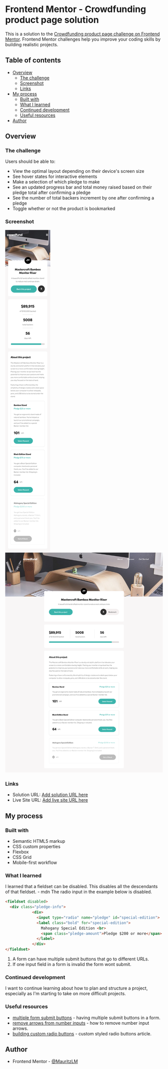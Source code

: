# Frontend Mentor - Crowdfunding product page solution

This is a solution to the [Crowdfunding product page challenge on Frontend Mentor](https://www.frontendmentor.io/challenges/crowdfunding-product-page-7uvcZe7ZR). Frontend Mentor challenges help you improve your coding skills by building realistic projects. 

## Table of contents

- [Overview](#overview)
  - [The challenge](#the-challenge)
  - [Screenshot](#screenshot)
  - [Links](#links)
- [My process](#my-process)
  - [Built with](#built-with)
  - [What I learned](#what-i-learned)
  - [Continued development](#continued-development)
  - [Useful resources](#useful-resources)
- [Author](#author)

## Overview

### The challenge

Users should be able to:

- View the optimal layout depending on their device's screen size
- See hover states for interactive elements
- Make a selection of which pledge to make
- See an updated progress bar and total money raised based on their pledge total after confirming a pledge
- See the number of total backers increment by one after confirming a pledge
- Toggle whether or not the product is bookmarked

### Screenshot

![mobile](./images/screenshot-mobile.png)
![desktop](./images/screenshot-desktop.png)

### Links

- Solution URL: [Add solution URL here](https:/)
- Live Site URL: [Add live site URL here](https://your-live-site-url.com)

## My process

### Built with

- Semantic HTML5 markup
- CSS custom properties
- Flexbox
- CSS Grid
- Mobile-first workflow

### What I learned

I learned that a fieldset can be disabled. This disables all the descendants of that fieldset. - mdn
The radio input in the example below is disabled.

```html
<fieldset disabled>
  <div class="pledge-info">
            <div>
              <input type="radio" name="pledge" id="special-edition">
              <label class="bold" for="special-edition">
                Mahogany Special Edition <br>
                <span class="pledge-amount">Pledge $200 or more</span>
              </label>
            </div>
</fieldset>
```
1. A form can have multiple submit buttons that go to different URLs.
2. If one input field in a form is invalid the form wont submit. 

### Continued development

I want to continue learning about how to plan and structure a project, especially as I'm starting to take on more difficult projects. 

### Useful resources

- [multiple form submit buttons](https://css-tricks.com/separate-form-submit-buttons-go-different-urls/) - having multiple submit buttons in a form.
- [remove arrows from number inputs](https://www.w3schools.com/howto/howto_css_hide_arrow_number.asp) - how to remove number input arrows. 
- [building custom radio buttons](https://moderncss.dev/pure-css-custom-styled-radio-buttons/) - custom styled radio buttons article.

## Author

- Frontend Mentor - [@MauritzLM](https://www.frontendmentor.io/profile/MauritzLM)



